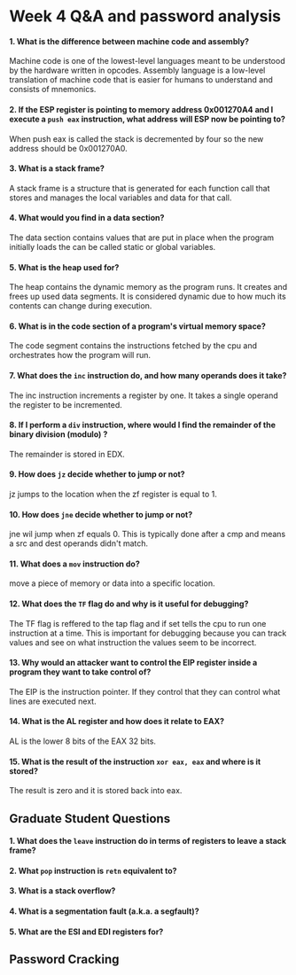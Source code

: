 # Week 4 Q&A and password analysis

#### 1.   What is the difference between machine code and assembly?
Machine code is one of the lowest-level languages meant to be understood by the hardware written in opcodes.  Assembly language is a low-level translation of machine code that is easier for humans to understand and consists of mnemonics.

#### 2.   If the ESP register is pointing to memory address 0x001270A4 and I execute a `push eax` instruction, what address will ESP now be pointing to?
When push eax is called the stack is decremented by four so the new address should be 0x001270A0.

#### 3.   What is a stack frame?

A stack frame is a structure that is generated for each function call that stores and manages the local variables and data for that call. 

#### 4.   What would you find in a data section?

The data section contains values that are put in place when the program initially loads the can be called static or global variables. 

#### 5.   What is the heap used for?

The heap contains the dynamic memory as the program runs. It creates and frees up used data segments. It is considered dynamic due to how much its contents can change during execution.

#### 6.   What is in the code section of a program's virtual memory space?

The code segment contains the instructions fetched by the cpu and orchestrates how the program will run. 

#### 7.   What does the `inc` instruction do, and how many operands does it take?

The inc instruction increments a register by one. It takes a single operand the register to be incremented.

#### 8.   If I perform a `div` instruction, where would I find the remainder of the binary division (modulo) ?

The remainder is stored in EDX.

#### 9.   How does `jz` decide whether to jump or not?

jz jumps to the location when the zf register is equal to 1. 

#### 10.   How does `jne` decide whether to jump or not?

jne wil jump when zf equals 0. This is typically done after a cmp and means a src and dest operands didn't match. 

#### 11.   What does a `mov` instruction do?

move a piece of memory or data into a specific location.

#### 12.   What does the `TF` flag do and why is it useful for debugging?

The TF flag is reffered to the tap flag and if set tells the cpu to run one instruction at a time. This is important for debugging because you can track values and see on what instruction the values seem to be incorrect. 

#### 13.   Why would an attacker want to control the EIP register inside a program they want to take control of?

The EIP is the instruction pointer. If they control that they can control what lines are executed next. 

#### 14.   What is the AL register and how does it relate to EAX?

AL is the lower 8 bits of the EAX 32 bits. 

#### 15.    What is the result of the instruction `xor eax, eax` and where is it stored?

The result is zero and it is stored back into eax. 

## Graduate Student Questions


  #### 1.  What does the `leave` instruction do in terms of registers to leave a stack frame?
  #### 2.  What `pop` instruction is `retn` equivalent to?
  #### 3.  What is a stack overflow?
  #### 4.  What is a segmentation fault (a.k.a. a segfault)?
  #### 5.  What are the ESI and EDI registers for?


## Password Cracking 

